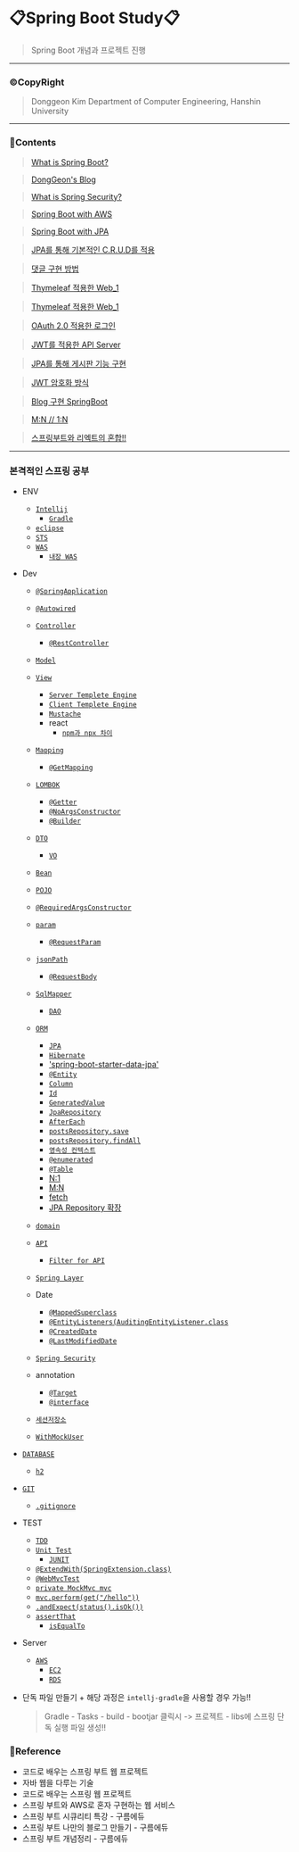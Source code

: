 # 📋Spring Boot Study📋

> Spring Boot 개념과 프로젝트 진행

<hr />

### ©CopyRight

> Donggeon Kim
> Department of Computer Engineering, Hanshin University

<hr />

### 📒Contents

> [What is Spring Boot?](https://github.com/DongGeon0908/Spring-Boot/tree/master/Spring%20Boot%20Basic)

> [DongGeon's Blog](https://github.com/DongGeon0908/Spring-Boot/tree/master/Spring%20Boot%20Blog)

> [What is Spring Security?](https://github.com/DongGeon0908/Spring-Boot/tree/master/Spring%20Boot%20Security)

> [Spring Boot with AWS](https://github.com/DongGeon0908/Spring-Boot/tree/master/Spring-Boot-With-AWS)

> [Spring Boot with JPA](https://github.com/DongGeon0908/Spring-Boot/tree/master/Spring%20Boot%20With%20JPA)

> [JPA를 통해 기본적인 C.R.U.D를 적용](https://github.com/DongGeon0908/Spring-Boot/tree/master/guestbook)

> [댓글 구현 방법](https://github.com/DongGeon0908/Spring-Boot/tree/master/mreview)

> [Thymeleaf 적용한 Web_1](https://github.com/DongGeon0908/Spring-Boot/tree/master/ex2)

> [Thymeleaf 적용한 Web_1](https://github.com/DongGeon0908/Spring-Boot/tree/master/ex3)

> [OAuth 2.0 적용한 로그인](https://github.com/DongGeon0908/Spring-Boot/tree/master/club)

> [JWT를 적용한 API Server](https://github.com/DongGeon0908/Spring-Boot/tree/master/club)

> [JPA를 통해 게시판 기능 구현](https://github.com/DongGeon0908/Spring-Boot/tree/master/board)

> [JWT 암호화 방식](https://github.com/DongGeon0908/Spring-Boot/tree/master/Spring%20Boot%20Security%20JWT)

> [Blog 구현 SpringBoot](https://github.com/DongGeon0908/Spring-Boot/tree/master/blogStudy)

> [M:N // 1:N](https://github.com/DongGeon0908/Spring-Boot/tree/master/bimovie)

> [스프링부트와 리엑트의 혼합!!](https://github.com/DongGeon0908/Spring-Boot/tree/master/Spring%20Boot%20With%20React/REACTWORK)

<hr />

### 본격적인 스프링 공부

- ENV
  - [`Intellij`](https://github.com/DongGeon0908/Spring-Boot/blob/master/Spring-Boot-With-AWS/Intellij.md)
    - [`Gradle`](https://github.com/DongGeon0908/Spring-Boot/blob/master/Spring-Boot-With-AWS/Gradle.md)
  - [`eclipse`](https://github.com/DongGeon0908/Spring-Boot/blob/master/Spring-Boot-With-AWS/eclipse.md)
  - [`STS`](https://github.com/DongGeon0908/Spring-Boot/blob/master/Spring-Boot-With-AWS/STS.md)
  - [`WAS`](https://github.com/DongGeon0908/Spring-Boot/blob/master/Spring-Boot-With-AWS/WAS.md)
    - [`내장 WAS`](https://github.com/DongGeon0908/Spring-Boot/blob/master/Spring-Boot-With-AWS/InnerWAS.md)
- Dev

  - [`@SpringApplication`](https://github.com/DongGeon0908/Spring-Boot/blob/master/Spring-Boot-With-AWS/SpringApplication.md)
  - [`@Autowired`](https://github.com/DongGeon0908/Spring-Boot/blob/master/Spring-Boot-With-AWS/Autowired.md)
  - [`Controller`](https://github.com/DongGeon0908/Spring-Boot/blob/master/Spring-Boot-With-AWS/Controller.md)
    - [`@RestController`](https://github.com/DongGeon0908/Spring-Boot/blob/master/Spring-Boot-With-AWS/RestController.md)
  - [`Model`](https://github.com/DongGeon0908/Spring-Boot/blob/master/Spring-Boot-With-AWS/Model.md)
  - [`View`](https://github.com/DongGeon0908/Spring-Boot/blob/master/Spring-Boot-With-AWS/View.md)
    - [`Server Templete Engine`](https://github.com/DongGeon0908/Spring-Boot/blob/master/Spring-Boot-With-AWS/ServerTemplete.md)
    - [`Client Templete Engine`](https://github.com/DongGeon0908/Spring-Boot/blob/master/Spring-Boot-With-AWS/ClientTemplete.md)
    - [`Mustache`](https://github.com/DongGeon0908/Spring-Boot/blob/master/Spring-Boot-With-AWS/Mustache.md)
    - react
      - [`npm과 npx 차이`](https://github.com/DongGeon0908/Spring-Boot/blob/master/md/npm-npx.md)
  - [`Mapping`](https://github.com/DongGeon0908/Spring-Boot/blob/master/Spring-Boot-With-AWS/Mapping.md)
    - [`@GetMapping`](https://github.com/DongGeon0908/Spring-Boot/blob/master/Spring-Boot-With-AWS/GetMapping.md)
  - [`LOMBOK`](https://github.com/DongGeon0908/Spring-Boot/blob/master/Spring-Boot-With-AWS/LOMBOK.md)
    - [`@Getter`](https://github.com/DongGeon0908/Spring-Boot/blob/master/Spring-Boot-With-AWS/Getter.md)
    - [`@NoArgsConstructor`](https://github.com/DongGeon0908/Spring-Boot/blob/master/Spring-Boot-With-AWS/NoArgsConstructor.md)
    - [`@Builder`](https://github.com/DongGeon0908/Spring-Boot/blob/master/Spring-Boot-With-AWS/Builder.md)
  - [`DTO`](https://github.com/DongGeon0908/Spring-Boot/blob/master/Spring-Boot-With-AWS/DTO.md)
    - [`VO`](https://github.com/DongGeon0908/Spring-Boot/blob/master/Spring-Boot-With-AWS/VO.md)
  - [`Bean`](https://github.com/DongGeon0908/Spring-Boot/blob/master/Spring-Boot-With-AWS/Bean.md)
  - [`POJO`](https://github.com/DongGeon0908/Spring-Boot/blob/master/Spring-Boot-With-AWS/POJO.md)
  - [`@RequiredArgsConstructor`](https://github.com/DongGeon0908/Spring-Boot/blob/master/Spring-Boot-With-AWS/RequiredArgsConstructor.md)
  - [`param`](https://github.com/DongGeon0908/Spring-Boot/blob/master/Spring-Boot-With-AWS/param.md)
    - [`@RequestParam`](https://github.com/DongGeon0908/Spring-Boot/blob/master/Spring-Boot-With-AWS/RequestParam.md)
  - [`jsonPath`](https://github.com/DongGeon0908/Spring-Boot/blob/master/Spring-Boot-With-AWS/jsonPath.md)
    - [`@RequestBody`](https://github.com/DongGeon0908/Spring-Boot/blob/master/md/RequestBody.md)
  - [`SqlMapper`](https://github.com/DongGeon0908/Spring-Boot/blob/master/Spring-Boot-With-AWS/SqlMapper.md)
    - [`DAO`](https://github.com/DongGeon0908/Spring-Boot/blob/master/Spring-Boot-With-AWS/DAO.md)
  - [`ORM`](https://github.com/DongGeon0908/Spring-Boot/blob/master/Spring-Boot-With-AWS/ORM.md)

    - [`JPA`](https://github.com/DongGeon0908/Spring-Boot/blob/master/Spring-Boot-With-AWS/JPA.md)
    - [`Hibernate`](https://github.com/DongGeon0908/Spring-Boot/blob/master/md/Hibernate.md)
    - ['spring-boot-starter-data-jpa'](https://github.com/DongGeon0908/Spring-Boot/blob/master/Spring-Boot-With-AWS/springbootstarterdatajpa.md)
    - [`@Entity`](https://github.com/DongGeon0908/Spring-Boot/blob/master/Spring-Boot-With-AWS/Entity.md)
    - [`Column`](https://github.com/DongGeon0908/Spring-Boot/blob/master/Spring-Boot-With-AWS/Column.md)
    - [`Id`](https://github.com/DongGeon0908/Spring-Boot/blob/master/Spring-Boot-With-AWS/Id.md)
    - [`GeneratedValue`](https://github.com/DongGeon0908/Spring-Boot/blob/master/Spring-Boot-With-AWS/GeneratedValue.md)
    - [`JpaRepository`](https://github.com/DongGeon0908/Spring-Boot/blob/master/Spring-Boot-With-AWS/JpaRepository.md)
    - [`AfterEach`](https://github.com/DongGeon0908/Spring-Boot/blob/master/Spring-Boot-With-AWS/AfterEach.md)
    - [`postsRepository.save`](https://github.com/DongGeon0908/Spring-Boot/blob/master/Spring-Boot-With-AWS/postsRepositorysave.md)
    - [`postsRepository.findAll`](https://github.com/DongGeon0908/Spring-Boot/blob/master/Spring-Boot-With-AWS/postsRepositoryfindAll.md)
    - [`영속성 컨텍스트`](https://github.com/DongGeon0908/Spring-Boot/blob/master/Spring-Boot-With-AWS/persistance.md)
    - [`@enumerated`](https://github.com/DongGeon0908/Spring-Boot/blob/master/Spring-Boot-With-AWS/enumerated.md)
    - [`@Table`](https://github.com/DongGeon0908/Spring-Boot/blob/master/md/Table.md)
    - [N:1](https://github.com/DongGeon0908/Spring-Boot/blob/master/md/N-1.md)
    - [M:N](https://github.com/DongGeon0908/Spring-Boot/blob/master/md/M-N.md)
    - [fetch](https://github.com/DongGeon0908/Spring-Boot/blob/master/md/fetch.md)
    - [JPA Repository 확장](https://github.com/DongGeon0908/Spring-Boot/blob/master/md/jparepositoryexpansion.md)

  - [`domain`](https://github.com/DongGeon0908/Spring-Boot/blob/master/Spring-Boot-With-AWS/domain.md)
  - [`API`](https://github.com/DongGeon0908/Spring-Boot/blob/master/Spring-Boot-With-AWS/API.md)
    - [`Filter for API`](https://github.com/DongGeon0908/Spring-Boot/blob/master/md/FilterFORAPI.md)
  - [`Spring Layer`](https://github.com/DongGeon0908/Spring-Boot/blob/master/Spring-Boot-With-AWS/SpringLayer.md)
  - Date
    - [`@MappedSuperclass`](https://github.com/DongGeon0908/Spring-Boot/blob/master/Spring-Boot-With-AWS/MappedSuperclass.md)
    - [`@EntityListeners(AuditingEntityListener.class`](https://github.com/DongGeon0908/Spring-Boot/blob/master/Spring-Boot-With-AWS/EntityListeners.md)
    - [`@CreatedDate`](https://github.com/DongGeon0908/Spring-Boot/blob/master/Spring-Boot-With-AWS/CreatedDate.md)
    - [`@LastModifiedDate`](https://github.com/DongGeon0908/Spring-Boot/blob/master/Spring-Boot-With-AWS/LastModifiedDate.md)
  - [`Spring Security`](https://github.com/DongGeon0908/Spring-Boot/blob/master/Spring-Boot-With-AWS/SpringSecurity.md)
  - annotation
    - [`@Target`](https://github.com/DongGeon0908/Spring-Boot/blob/master/Spring-Boot-With-AWS/Target.md)
    - [`@interface`](https://github.com/DongGeon0908/Spring-Boot/blob/master/Spring-Boot-With-AWS/interface.md)
  - [`세션저장소`](https://github.com/DongGeon0908/Spring-Boot/blob/master/Spring-Boot-With-AWS/sessionRepository.md)
  - [`WithMockUser`](https://github.com/DongGeon0908/Spring-Boot/blob/master/Spring-Boot-With-AWS/WithMockUser.md)

- [`DATABASE`](https://github.com/DongGeon0908/Spring-Boot/blob/master/Spring-Boot-With-AWS/DATABASE.md)
  
  - [`h2`](https://github.com/DongGeon0908/Spring-Boot/blob/master/Spring-Boot-With-AWS/h2.md)
- [`GIT`](https://github.com/DongGeon0908/Spring-Boot/blob/master/Spring-Boot-With-AWS/GIT.md)

  - [`.gitignore`](https://github.com/DongGeon0908/Spring-Boot/blob/master/Spring-Boot-With-AWS/SpringApplication.md)

- TEST

  - [`TDD`](https://github.com/DongGeon0908/Spring-Boot/blob/master/Spring-Boot-With-AWS/TDD.md)
  - [`Unit Test`](https://github.com/DongGeon0908/Spring-Boot/blob/master/Spring-Boot-With-AWS/Unit%20Test.md)
    - [`JUNIT`](https://github.com/DongGeon0908/Spring-Boot/blob/master/Spring-Boot-With-AWS/JUNIT.md)
  - [`@ExtendWith(SpringExtension.class)`](https://github.com/DongGeon0908/Spring-Boot/blob/master/Spring-Boot-With-AWS/ExtendWith.md)
  - [`@WebMvcTest`](https://github.com/DongGeon0908/Spring-Boot/blob/master/Spring-Boot-With-AWS/WebMvcTest.md)
  - [`private MockMvc mvc`](https://github.com/DongGeon0908/Spring-Boot/blob/master/Spring-Boot-With-AWS/privateMockMvcmvc.md)
  - [`mvc.perform(get("/hello"))`](https://github.com/DongGeon0908/Spring-Boot/blob/master/Spring-Boot-With-AWS/mvcperform.md)
  - [`.andExpect(status().isOk())`](https://github.com/DongGeon0908/Spring-Boot/blob/master/Spring-Boot-With-AWS/andExpect.md)
  - [`assertThat`](https://github.com/DongGeon0908/Spring-Boot/blob/master/Spring-Boot-With-AWS/assertThat.md)
    - [`isEqualTo`](https://github.com/DongGeon0908/Spring-Boot/blob/master/Spring-Boot-With-AWS/isEqualTo.md)

- Server

  - [`AWS`](https://github.com/DongGeon0908/Spring-Boot/blob/master/Spring-Boot-With-AWS/AWS.md)
    - [`EC2`](https://github.com/DongGeon0908/Spring-Boot/blob/master/Spring-Boot-With-AWS/EC2.md)
    - [`RDS`](https://github.com/DongGeon0908/Spring-Boot/blob/master/Spring-Boot-With-AWS/RDS.md)

- 단독 파일 만들기 + 해당 과정은 `intellj-gradle`을 사용할 경우 가능!!
  > Gradle - Tasks - build - bootjar 클릭시 -> 프로젝트 - libs에 스프링 단독 실행 파일 생성!!
  > <br>

### 🔗Reference

- 코드로 배우는 스프링 부트 웹 프로젝트
- 자바 웹을 다루는 기술
- 코드로 배우는 스프링 웹 프로젝트
- 스프링 부트와 AWS로 혼자 구현하는 웹 서비스
- 스프링 부트 시큐리티 특강 - 구름에듀
- 스프링 부트 나만의 블로그 만들기 - 구름에듀
- 스프링 부트 개념정리 - 구름에듀
